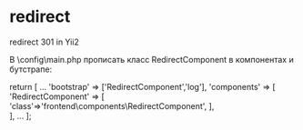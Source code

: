 # redirect
redirect 301 in Yii2

В \config\main.php прописать класс RedirectComponent в компонентах и бутстрапе:

return [
    ...
    'bootstrap' => ['RedirectComponent','log'],
    'components' => [
        'RedirectComponent' => [
            'class'=>'frontend\components\RedirectComponent',
        ],   
    ],
    ...
]; 
